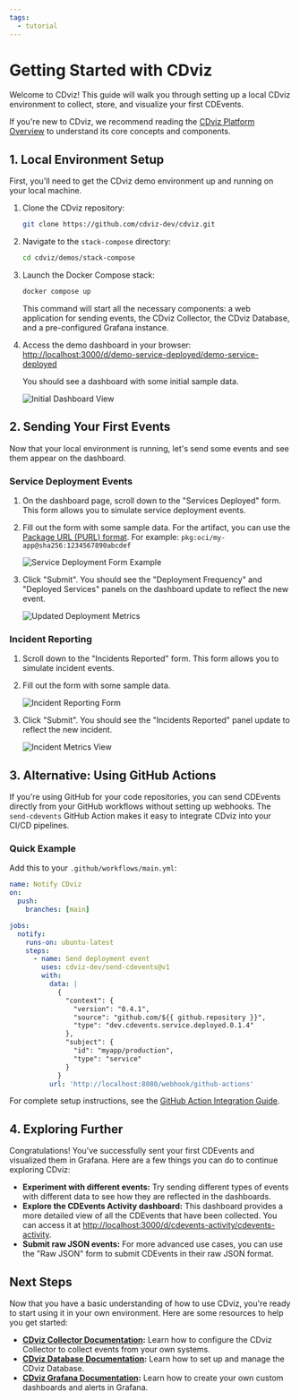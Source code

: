```yaml
---
tags:
  - tutorial
---
```


# Getting Started with CDviz

Welcome to CDviz! This guide will walk you through setting up a local CDviz environment to collect, store, and visualize your first CDEvents.

If you're new to CDviz, we recommend reading the [CDviz Platform Overview](/docs/) to understand its core concepts and components.

## 1. Local Environment Setup

First, you'll need to get the CDviz demo environment up and running on your local machine.

1. Clone the CDviz repository:
   ```bash
   git clone https://github.com/cdviz-dev/cdviz.git
   ```

2. Navigate to the `stack-compose` directory:
   ```bash
   cd cdviz/demos/stack-compose
   ```

3. Launch the Docker Compose stack:
   ```bash
   docker compose up
   ```
   This command will start all the necessary components: a web application for sending events, the CDviz Collector, the CDviz Database, and a pre-configured Grafana instance.

4. Access the demo dashboard in your browser:
   [http://localhost:3000/d/demo-service-deployed/demo-service-deployed](http://localhost:3000/d/demo-service-deployed/demo-service-deployed)

   You should see a dashboard with some initial sample data.

   ![Initial Dashboard View](/quickstart/metrics_empty.png)

## 2. Sending Your First Events

Now that your local environment is running, let's send some events and see them appear on the dashboard.

### Service Deployment Events

1. On the dashboard page, scroll down to the "Services Deployed" form. This form allows you to simulate service deployment events.

2. Fill out the form with some sample data. For the artifact, you can use the [Package URL (PURL) format](https://github.com/package-url/purl-spec). For example: `pkg:oci/my-app@sha256:1234567890abcdef`

   ![Service Deployment Form Example](/quickstart/form_services_deployed_sample.png)

3. Click "Submit". You should see the "Deployment Frequency" and "Deployed Services" panels on the dashboard update to reflect the new event.

   ![Updated Deployment Metrics](/quickstart/metrics_with_deployment.png)

### Incident Reporting

1. Scroll down to the "Incidents Reported" form. This form allows you to simulate incident events.

2. Fill out the form with some sample data.

   ![Incident Reporting Form](/quickstart/form_incidents_reported_sample.png)

3. Click "Submit". You should see the "Incidents Reported" panel update to reflect the new incident.

   ![Incident Metrics View](/quickstart/metrics_with_incident.png)

## 3. Alternative: Using GitHub Actions

If you're using GitHub for your code repositories, you can send CDEvents directly from your GitHub workflows without setting up webhooks. The `send-cdevents` GitHub Action makes it easy to integrate CDviz into your CI/CD pipelines.

### Quick Example

Add this to your `.github/workflows/main.yml`:

```yaml
name: Notify CDviz
on:
  push:
    branches: [main]

jobs:
  notify:
    runs-on: ubuntu-latest
    steps:
      - name: Send deployment event
        uses: cdviz-dev/send-cdevents@v1
        with:
          data: |
            {
              "context": {
                "version": "0.4.1",
                "source": "github.com/${{ github.repository }}",
                "type": "dev.cdevents.service.deployed.0.1.4"
              },
              "subject": {
                "id": "myapp/production",
                "type": "service"
              }
            }
          url: 'http://localhost:8080/webhook/github-actions'
```

For complete setup instructions, see the [GitHub Action Integration Guide](/docs/cdviz-collector/integrations/github-action).

## 4. Exploring Further

Congratulations! You've successfully sent your first CDEvents and visualized them in Grafana. Here are a few things you can do to continue exploring CDviz:

- **Experiment with different events:** Try sending different types of events with different data to see how they are reflected in the dashboards.
- **Explore the CDEvents Activity dashboard:** This dashboard provides a more detailed view of all the CDEvents that have been collected. You can access it at [http://localhost:3000/d/cdevents-activity/cdevents-activity](http://localhost:3000/d/cdevents-activity/cdevents-activity).
- **Submit raw JSON events:** For more advanced use cases, you can use the "Raw JSON" form to submit CDEvents in their raw JSON format.

## Next Steps

Now that you have a basic understanding of how to use CDviz, you're ready to start using it in your own environment. Here are some resources to help you get started:

- **[CDviz Collector Documentation](/docs/cdviz-collector/):** Learn how to configure the CDviz Collector to collect events from your own systems.
- **[CDviz Database Documentation](/docs/cdviz-db/):** Learn how to set up and manage the CDviz Database.
- **[CDviz Grafana Documentation](/docs/cdviz-grafana/):** Learn how to create your own custom dashboards and alerts in Grafana.
